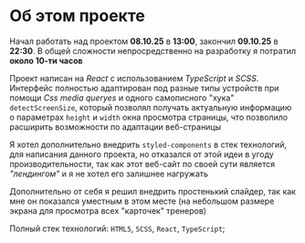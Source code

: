 # Об этом проекте

Начал работать над проектом **08.10.25** в **13:00**, закончил **09.10.25** в **22:30**. В общей сложности непросредственно на разработку я потратил ****около 10-ти часов****

Проект написан на *React* с использованием *TypeScript* и *SCSS*. Интерфейс полностью адаптирован под разные типы устройств при помощи *Css media queryes* и одного самописного "хука" ``` detectScreenSize ```, который позволял получать актуальную информацию о параметрах ``` height ``` и ``` width ``` окна просмотра страницы, что позволило расширить возможности по адаптации веб-страницы

Я хотел дополнительно внедрить ``` styled-components ``` в стек технологий, для написания данного проекта, но отказался от этой идеи в угоду производительности, так как этот веб-сайт по своей сути является *"лендингом"* и я не хотел его залишнее нагружать

Дополнительно от себя я решил внедрить простенький слайдер, так как мне он показался уместным в этом месте (на небольшом размере экрана для просмотра всех "карточек" тренеров)

Полный стек технологий: ``` HTML5 ```, ``` SCSS ```, ``` React ```, ``` TypeScript ```;